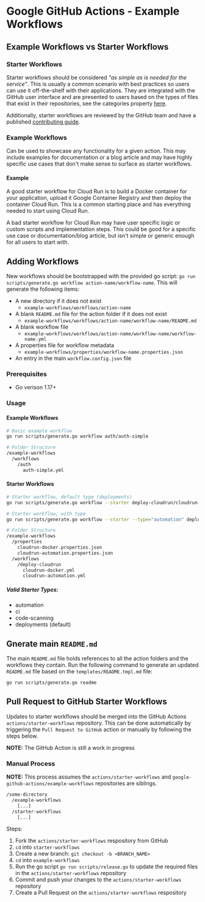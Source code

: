 # Google GitHub Actions - Example Workflows

## Example Workflows vs Starter Workflows

### Starter Workflows

Starter workflows should be considered _"as simple as is needed for the service"_. This is usually a common scenario with best practices so users can use it off-the-shelf with their applications. They are integrated with the GitHub user interface and are presented to users based on the types of files that exist in their repositories, see the categories property [here](https://github.com/actions/starter-workflows/blob/main/CONTRIBUTING.md).

Additionally, starter workflows are reviewed by the GitHub team and have a published [contributing guide](https://github.com/actions/starter-workflows/blob/main/CONTRIBUTING.md).

### Example Workflows

Can be used to showcase any functionality for a given action. This may include examples for documentation or a blog article and may have highly specific use cases that don't make sense to surface as starter workflows.

#### Example

A good starter workflow for Cloud Run is to build a Docker container for your application, upload it Google Container Registry and then deploy the container Cloud Run. This is a common starting place and has everything needed to start using Cloud Run.

A bad starter workflow for Cloud Run may have user specific logic or custom scripts and implementation steps. This could be good for a specific use case or documentation/blog article, but isn't simple or generic enough for all users to start with.

## Adding Workflows

New workflows should be bootstrapped with the provided go script: `go run scripts/generate.go workflow action-name/workflow-name`. This will generate the following items:

- A new directory if it does not exist
  - `example-workflows/workflows/action-name`
- A blank `README.md` file for the action folder if it does not exist
  - `example-workflows/workflows/action-name/workflow-name/README.md`
- A blank workflow file
  - `example-workflows/workflows/action-name/workflow-name/workflow-name.yml`
- A properties file for workflow metadata
  - `example-workflows/properties/workflow-name.properties.json`
- An entry in the main `workflow.config.json` file

### Prerequisites

- Go verison 1.17+

### Usage

#### Example Workflows

```bash
# Basic example workflow
go run scripts/generate.go workflow auth/auth-simple

# Folder Structure
/example-workflows
  /workflows
    /auth
      auth-simple.yml
```

#### Starter Workflows

```bash
# Starter workflow, default type (deployments)
go run scripts/generate.go workflow --starter deploy-cloudrun/cloudrun-docker

# Starter workflow, with type
go run scripts/generate.go workflow --starter --type="automation" deploy-cloudrun/cloudrun-automation

# Folder Structure
/example-workflows
  /properties
    cloudrun-docker.properties.json
    cloudrun-automation.properties.json
  /workflows
    /deploy-cloudrun
      cloudrun-docker.yml
      cloudrun-automation.yml
```

##### Valid Starter Types:

- automation
- ci
- code-scanning
- deployments (default)

## Gnerate main `README.md`

The main `README.md` file holds references to all the action folders and the workflows they contain. Run the following command to generate an updated `README.md` file based on the `templates/README.tmpl.md` file:

```bash
go run scripts/generate.go readme
```

## Pull Request to GitHub Starter Workflows

Updates to starter workflows should be merged into the GitHub Actions `actions/starter-workflows` repository. This can be done automatically by triggering the `Pull Request to GitHub` action or manually by following the steps below.

**NOTE:** The GitHub Action is still a work in progress

### Manual Process

**NOTE:** This process assumes the `actions/starter-workflows` and `google-github-actions/example-workflows` repositories are siblings.

```bash
/some-directory
  /example-workflows
    [...]
  /starter-workflows
    [...]
```

Steps:

1. Fork the `actions/starter-workflows` respository from GitHub
2. `cd` into `starter-workflows`
3. Create a new branch: `git checkout -b <BRANCH_NAME>`
4. `cd` into `example-workflows`
5. Run the go script `go run scripts/release.go` to update the required files in the `actions/starter-workflows` repository
6. Commit and push your changes to the `actions/starter-workflows` repository
7. Create a Pull Request on the `actions/starter-workflows` respository
